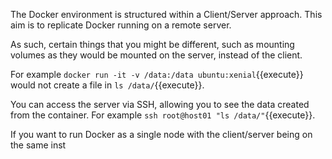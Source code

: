 The Docker environment is structured within a Client/Server approach. This aim is to replicate Docker running on a remote server.

As such, certain things that you might be different, such as mounting volumes as they would be mounted on the server, instead of the client.

For example `docker run -it -v /data:/data ubuntu:xenial`{{execute}} would not create a file in `ls /data/`{{execute}}.

You can access the server via SSH, allowing you to see the data created from the container. For example `ssh root@host01 "ls /data/"`{{execute}}.

If you want to run Docker as a single node with the client/server being on the same inst
